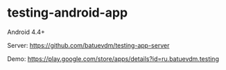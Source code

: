 # testing-android-app

Android 4.4+

Server: https://github.com/batuevdm/testing-app-server

Demo: https://play.google.com/store/apps/details?id=ru.batuevdm.testing